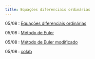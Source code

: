```yaml
---
title: Equações diferenciais ordinárias
---
```


05/08
: [Equações diferenciais ordinárias](https://youtu.be/XS9ZGhBd51w)

05/08
: [Método de Euler](https://youtu.be/_jiJUJQM3ls)

05/08
: [Método de Euler modificado](https://youtu.be/LGsBDyYvHcs)

05/08
: [colab](https://colab.research.google.com/drive/1G8dNE0VBsdxWEIjHszaWvjTK5SshyP89?usp=sharing)
